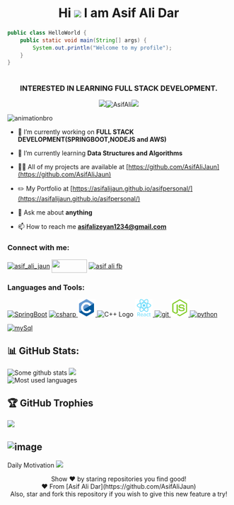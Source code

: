 <h1 align="center"> Hi <img src="https://media.giphy.com/media/Wj7lNjMNDxSmc/giphy.gif" width="120px"> I am Asif Ali Dar</h1> 

```Java
public class HelloWorld {
    public static void main(String[] args) {
        System.out.println("Welcome to my profile");
    }
}
    
```

<h3 align="center">INTERESTED IN LEARNING FULL STACK DEVELOPMENT.</h3>
<p align="center"> <img src="https://media.giphy.com/media/iY8CRBdQXODJSCERIr/giphy.gif" width="30px"><img src="https://komarev.com/ghpvc/?username=AsifAliJaun&label=Profile%20views&color=0e75b6&style=flat" alt="AsifAli" /><img src="https://media.giphy.com/media/iY8CRBdQXODJSCERIr/giphy.gif" width="30px"> </p>
    <img  src="https://profile-counter.glitch.me/AsifAliJaun/count.svg" alt="animationbro" />

- 🔭 I’m currently working on **FULL STACK DEVELOPMENT(SPRINGBOOT,NODEJS and AWS)**

- 🌱 I’m currently learning **Data Structures and Algorithms**

- 👨‍💻 All of my projects are available at [https://github.com/AsifAliJaun](https://github.com/AsifAliJaun)
- ✏️   My Portfolio at [https://asifalijaun.github.io/asifpersonal/](https://asifalijaun.github.io/asifpersonal/)

- 💬 Ask me about **anything**

- 📫 How to reach me **asifalizeyan1234@gmail.com**


<h3 align="left">Connect with me:</h3>
<p align="left">
<a href="https://www.instagram.com/asif_ali_jaun/" target="blank"><img align="center" src="https://raw.githubusercontent.com/rahuldkjain/github-profile-readme-generator/master/src/images/icons/Social/instagram.svg" alt="asif_ali_jaun" height="30" width="40" /></a>
 <a href="https://www.linkedin.com/in/asif-ali-dar-24162b1a0/" target="blank"><img align="center" src="https://img.shields.io/badge/LinkedIn-0077B5?style=for-the-badge&logo=linkedin&logoColor=white" height="30" width="80"/></a>
<a href="https://www.facebook.com/ishu.zainab.9" target="blank"><img align="center" src="https://raw.githubusercontent.com/rahuldkjain/github-profile-readme-generator/master/src/images/icons/Social/facebook.svg" alt="asif ali fb" height="30" width="40" /></a> 

    
    
    
<h3 align="left">Languages and Tools:</h3>
  
<p align="left"> 
     <a href="https://spring.io/projects/spring-boot/" target="blank"><img src="https://miro.medium.com/max/1200/1*gxXLMIuJDHCH7fwIgEP1cg.png" alt="SpringBoot" width="80" height="40"/></a>
   <a href="https://www.java.com/en/" target="_blank"> <img src="https://upload.wikimedia.org/wikipedia/en/thumb/3/30/Java_programming_language_logo.svg/300px-Java_programming_language_logo.svg.png" alt="csharp" width="40" height="40"/> </a>
  <a href="https://www.cprogramming.com/" target="_blank"> <img src="https://raw.githubusercontent.com/devicons/devicon/master/icons/c/c-original.svg" alt="c" width="40" height="40"/> </a> 
 <img src="https://raw.githubusercontent.com/isocpp/logos/master/cpp_logo.png" alt="C++ Logo" width="40" height="40" />
 <a href="https://reactjs.org/" target="_blank" rel="noreferrer"> <img src="https://raw.githubusercontent.com/devicons/devicon/master/icons/react/react-original-wordmark.svg" alt="react" width="40" height="40"/> </a>
  <a href="https://git-scm.com/" target="_blank"> <img src="https://git-scm.com/images/logos/2color-lightbg@2x.png" alt="git" width="" height="40"/> </a> 
    <a href="https://nodejs.org/" target="_blank"> <img src="https://raw.githubusercontent.com/devicons/devicon/master/icons/nodejs/nodejs-original.svg" alt="Node.js" width="40" height="40"/> </a>
  <a href="https://www.python.org" target="_blank"> <img src="https://logos-world.net/wp-content/uploads/2021/10/Python-Logo.png" alt="python" width="80" height="40"/> </a> </p>
  <a href="https://www.mysql.com/" target="blank"><img src="https://www.mysql.com/common/logos/logo-mysql-170x115.png" alt="mySql" width="40" height="40"/></a>
  
  
  ## 📊 GitHub Stats:
![Some github stats](https://github-readme-stats.vercel.app/api?username=AsifAliJaun&show_icons=true&count_private=true&theme=dracula)
![](https://github-readme-streak-stats.herokuapp.com/?user=AsifAliJaun&theme=dark&hide_border=false)<br/>
![Most used languages](https://github-readme-stats.vercel.app/api/top-langs/?username=AsifAliJaun&theme=dracula&exclude_repo=https://asifalijaun.github.io/asifpersonal&langs_count=7)


## 🏆 GitHub Trophies
![](https://github-profile-trophy.vercel.app/?username=AsifAliJaun&theme=radical&no-frame=false&no-bg=true&margin-w=4)


## ![image](https://github.com/AsifAliJaun/AsifAliJaun/assets/66583558/4ed44ae0-be91-4e8c-947c-2aa5113ccd4e)
 Daily Motivation
![](https://quotes-github-readme.vercel.app/api?type=horizontal&theme=radical)




<p align="center">
    Show ❤️ by staring repositories you find good! 
    <br />
     ❤️ From [Asif Ali Dar](https://github.com/AsifAliJaun)
    <br />
    Also, star and fork this repository if you wish to give this new feature a try!
  </p>
</p>

